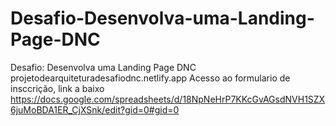 # Desafio-Desenvolva-uma-Landing-Page-DNC
Desafio: Desenvolva uma Landing Page DNC
projetodearquiteturadesafiodnc.netlify.app
Acesso ao formulario de insccrição, link a baixo 
https://docs.google.com/spreadsheets/d/18NpNeHrP7KKcGvAGsdNVH1SZX6juMoBDA1ER_CjXSnk/edit?gid=0#gid=0
